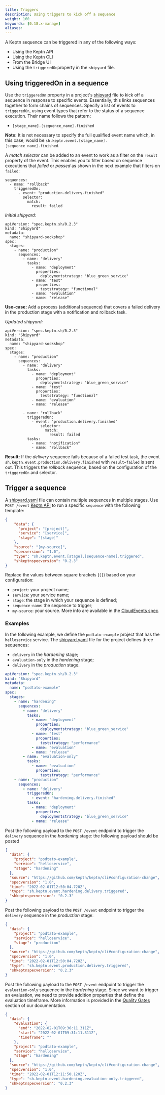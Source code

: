 ```yaml
---
title: Triggers
description: Using triggers to kick off a sequence
weight: 160
keywords: [0.18.x-manage]
aliases:
---
```


A Keptn sequence can be triggered in any of the following ways:

* Using the Keptn API
* Using the Keptn CLI
* From the Bridge UI
* Using the `triggeredOn`property in the `shipyard` file.

## Using triggeredOn in a sequence

Use the `triggeredOn` property in a project's [shipyard](../../reference/files/shipyard) file
to kick off a sequence in response to specific events.
Essentially, this links sequences together to form chains of sequences.
Specify a list of events to `triggeredOn`,
using event types that refer to the status of a sequence execution.
Their name follows the pattern:

* `[stage_name].[sequence_name].finished` 

**Note:** It is not necessary to specify the full qualified event name
which, in this case, would be `sh.keptn.event.[stage_name].[sequence_name].finished`.

A *match selector* can be added to an event to work as a filter on the `result` property of the event.
This enables you to filter based on sequence executions that *failed* or *passed*
as shown in the next example that filters on `failed`: 

```
sequences:
  - name: "rollback"
    triggeredOn:
      - event: "production.delivery.finished"
        selector:
          match:
            result: failed
```

*Initial shipyard:*

```
apiVersion: "spec.keptn.sh/0.2.3"
kind: "Shipyard"
metadata:
  name: "shipyard-sockshop"
spec:
  stages:
    - name: "production"
      sequences:
        - name: "delivery"
          tasks:
            - name: "deployment"
              properties:
                deploymentstrategy: "blue_green_service"
            - name: "test"
              properties:
                teststrategy: "functional"
            - name: "evaluation"
            - name: "release"
```

**Use-case:** Add a process (additional sequence)
that covers a failed delivery in the production stage with a notification and rollback task. 

*Updated shipyard:*

```
apiVersion: "spec.keptn.sh/0.2.3"
kind: "Shipyard"
metadata:
  name: "shipyard-sockshop"
spec:
  stages:
    - name: "production"
      sequences:
        - name: "delivery"
          tasks:
            - name: "deployment"
              properties:
                deploymentstrategy: "blue_green_service"
            - name: "test"
              properties:
                teststrategy: "functional"
            - name: "evaluation"
            - name: "release"

        - name: "rollback"
          triggeredOn:
            - event: "production.delivery.finished"
                selector:
                  match:
                    result: failed
          tasks:
            - name: "notification"
            - name: "rollback"
```

**Result:** If the *delivery* sequence fails because of a failed test task,
the event `sh.keptn.event.production.delivery.finished` with `result=failed` is sent out.
This triggers the *rollback* sequence, based on the configuration of the `triggeredOn` and selector.

## Trigger a sequence

A [shipyard.yaml](../../reference/files/shipyard) file can contain multiple sequences in multiple stages.
Use `POST /event` [Keptn API](../../reference/api/) to run a specific `sequence` with the following template:

```json
{
    "data": {
      "project": "[project]",
      "service": "[service]",
      "stage": "[stage]"
    },
    "source": "[my-source]",
    "specversion": "1.0",
    "type": "sh.keptn.event.[stage].[sequence-name].triggered",
    "shkeptnspecversion": "0.2.3"
}
```

Replace the values between square brackets (`[]`) based on your configuration:

* `project`: your project name;
* `service`: your service name;
* `stage`: the stage in which your sequence is defined;
* `sequence-name`: the sequence to trigger;
* `my-source`: your source. More info are available in the [CloudEvents spec](https://github.com/cloudevents/spec/blob/v1.0/spec.md#source).

### Examples

In the following example, we define the `podtato-example` project that has the `helloservice` service.
The [shipyard.yaml](../../reference/files/shipyard) file for the project defines three sequences:

* `delivery` in the *hardening* stage;
* `evaluation-only` in the *hardening* stage;
* `delivery` in the *production* stage.

```yaml
apiVersion: "spec.keptn.sh/0.2.3"
kind: "Shipyard"
metadata:
  name: "podtato-example"
spec:
  stages:
    - name: "hardening"
      sequences:
        - name: "delivery"
          tasks:
            - name: "deployment"
              properties:
                deploymentstrategy: "blue_green_service"
            - name: "test"
              properties:
                teststrategy: "performance"
            - name: "evaluation"
            - name: "release"
        - name: "evaluation-only"
          tasks:
            - name: "evaluation"
              properties:
                teststrategy: "performance"
    - name: "production"
      sequences:
        - name: "delivery"
          triggeredOn:
            - event: "hardening.delivery.finished"
          tasks:
            - name: "deployment"
              properties:
                deploymentstrategy: "blue_green_service"
            - name: "release"
```

Post the following payload to the `POST /event` endpoint
to trigger the `delivery` sequence in the *hardening* stage: the following payload should be posted

```json
{
  "data": {
    "project": "podtato-example",
    "service": "helloservice",
    "stage": "hardening"
  },
  "source": "https://github.com/keptn/keptn/cli#configuration-change",
  "specversion": "1.0",
  "time": "2022-02-01T12:50:04.720Z",
  "type": "sh.keptn.event.hardening.delivery.triggered",
  "shkeptnspecversion": "0.2.3"
}
```

Post the following payload to the `POST /event` endpoint
to trigger the `delivery` sequence in the *production* stage:

```json
{
  "data": {
    "project": "podtato-example",
    "service": "helloservice",
    "stage": "production"
  },
  "source": "https://github.com/keptn/keptn/cli#configuration-change",
  "specversion": "1.0",
  "time": "2022-02-01T12:50:04.720Z",
  "type": "sh.keptn.event.production.delivery.triggered",
  "shkeptnspecversion": "0.2.3"
}
```

Post the following payload to the `POST /event` endpoint
to trigger the `evaluation-only` sequence in the *hardening* stage.
Since we want to trigger an evaluation, we need to provide addition properties that define the evaluation timeframe.
More information is provided in the [Quality Gates](../../quality_gates/get_started/) section of our documentation.

```json
{
  "data": {
    "evaluation": {
      "end": "2022-02-01T09:36:11.311Z",
      "start": "2022-02-01T09:31:11.311Z",
      "timeframe": ""
    },
    "project": "podtato-example",
    "service": "helloservice",
    "stage": "hardening"
  },
  "source": "https://github.com/keptn/keptn/cli#configuration-change",
  "specversion": "1.0",
  "time": "2022-02-01T12:11:50.120Z",
  "type": "sh.keptn.event.hardening.evaluation-only.triggered",
  "shkeptnspecversion": "0.2.3"
}
```
